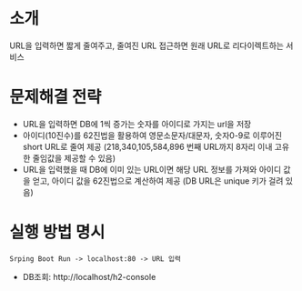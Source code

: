 # 소개
URL을 입력하면 짧게 줄여주고, 줄여진 URL 접근하면 원래 URL로 리다이렉트하는 서비스

# 문제해결 전략
- URL을 입력하면 DB에 1씩 증가는 숫자를 아이디로 가지는 url을 저장
- 아이디(10진수)를 62진법을 활용하여 영문소문자/대문자, 숫자0-9로 이루어진 short URL로 줄여 제공 (218,340,105,584,896 번째 URL까지 8자리 이내 고유한 줄임값을 제공할 수 있음)
- URL을 입력했을 때 DB에 이미 있는 URL이면 해당 URL 정보를 가져와 아이디 값을 얻고, 아이디 값을 62진법으로 계산하여 제공 (DB URL은 unique 키가 걸려 있음)

# 실행 방법 명시
```
Srping Boot Run -> localhost:80 -> URL 입력
```

- DB조회: http://localhost/h2-console